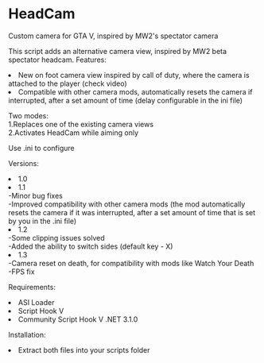# HeadCam
Custom camera for GTA V, inspired by MW2's spectator camera

This script adds an alternative camera view, inspired by MW2 beta spectator headcam.
Features:  
<li>New on foot camera view inspired by call of duty, where the camera is attached to the player (check video) <br />
<li>Compatible with other camera mods, automatically resets the camera if interrupted, after a set amount of time (delay configurable in the ini file)<br />

Two modes: <br /> 
1.Replaces one of the existing camera views  <br />
2.Activates HeadCam while aiming only  <br />

Use .ini to configure  <br />
  
Versions:  <br />
<li>1.0  <br />

<li>1.1  <br />
-Minor bug fixes  <br />
-Improved compatibility with other camera mods (the mod automatically resets the camera if it was interrupted, after a set amount of time that is set by you in the .ini file)  <br />

<li>1.2  <br />
-Some clipping issues solved  <br />
-Added the ability to switch sides (default key - X)  <br />
  
<li>1.3  <br />
-Camera reset on death, for compatibility with mods like Watch Your Death  <br />
-FPS fix  <br />

Requirements:  <br />
<li>ASI Loader  <br />
<li>Script Hook V  <br />
<li>Community Script Hook V .NET 3.1.0  <br />

Installation:  <br />
<li>Extract both files into your scripts folder  <br />
